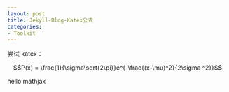 ```yaml
---
layout: post
title: Jekyll-Blog-Katex公式
categories:
- Toolkit
---
```


尝试 katex：

$$P(x) = \frac{1}{\sigma\sqrt{2\pi}}e^{-\frac{(x-\mu)^2}{2\sigma ^2}}$$

hello mathjax